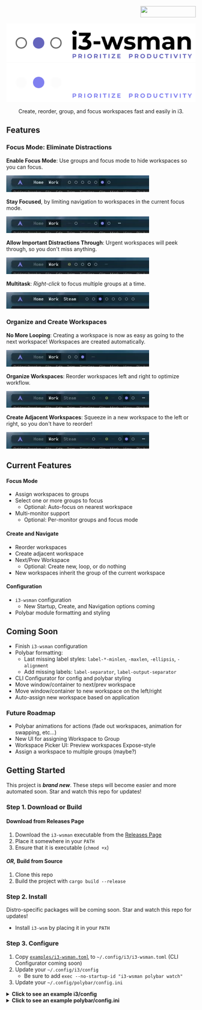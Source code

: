 <p align="right">
  <a href="https://www.buymeacoffee.com/dalrymple" target="_blank"><img src="https://img.buymeacoffee.com/button-api/?text=Buy Me A Coffee &emoji=&slug=dalrymple&button_colour=6565BD&font_colour=ffffff&font_family=Lato&outline_colour=ffffff&coffee_colour=FFDD00" height="30" width="147" /></a>
</p>

<p align="center">
  <img src="docs/images/banner-light.png#gh-light-mode-only" alt="i3-wsman" />
  <img src="docs/images/banner-dark.png#gh-dark-mode-only" alt="i3-wsman" />
</p>

<p align="center">
  Create, reorder, group, and focus workspaces fast and easily in i3.
</p>

## Features

### Focus Mode: Eliminate Distractions

**Enable Focus Mode**: Use groups and focus mode to hide workspaces so you can focus.

<img src="docs/images/focus-mode.webp" alt="i3-wsman enables distrction free" />

**Stay Focused**, by limiting navigation to workspaces in the current focus mode.

<img src="docs/images/focus-switch-ws.webp" alt="i3-wsman allows you to stay focused" />

**Allow Important Distractions Through**: Urgent workspaces will peek through, so you don't miss anything.

<img src="docs/images/urgent-peek.webp" alt="i3-wsman allows important distractions through" />

**Multitask**: _Right-click_ to focus multiple groups at a time.

<img src="docs/images/focus-multitask.webp" alt="i3-wsman allows you to multitask" />


### Organize and Create Workspaces

**No More Looping**: Creating a workspace is now as easy as going to the next workspace! Workspaces are created automatically.

<img src="docs/images/create-next.webp" alt="i3-wsman creates new workspaces" />


**Organize Workspaces**: Reorder workspaces left and right to optimize workflow.

<img src="docs/images/focus-reorder.webp" alt="i3-wsman allows reordering workspaces" />

**Create Adjacent Workspaces**: Squeeze in a new workspace to the left or right, so you don't have to reorder!

<img src="docs/images/create-adjacent.webp" alt="i3-wsman allows creating adjacent workspaces" />


## Current Features

#### Focus Mode
- Assign workspaces to groups
- Select one or more groups to focus
  - Optional: Auto-focus on nearest workspace
- Multi-monitor support
  - Optional: Per-monitor groups and focus mode

#### Create and Navigate

- Reorder workspaces
- Create adjacent workspace
- Next/Prev Workspace
  - Optional: Create new, loop, or do nothing
- New workspaces inherit the group of the current workspace

#### Configuration
- `i3-wsman` configuration
  - New Startup, Create, and Navigation options coming
- Polybar module formatting and styling


## Coming Soon

- Finish `i3-wsman` configuration
- Polybar formatting:
  - Last missing label styles: `label-*-minlen`, `-maxlen`, `-ellipsis`, `-alignment`
  - Add missing labels: `label-separator`, `label-output-separator`
- CLI Configurator for config and polybar styling
- Move window/container to next/prev workspace
- Move window/container to new workspace on the left/right
- Auto-assign new workspace based on application

### Future Roadmap

- Polybar animations for actions (fade out workspaces, animation for swapping, etc...)
- New UI for assigning Workspace to Group
- Workspace Picker UI: Preview workspaces Expose-style
- Assign a workspace to multiple groups (maybe?)

## Getting Started

This project is **_brand new_**. These steps will become easier and more automated soon. Star and watch this repo for updates!

### Step 1. Download or Build
#### Download from Releases Page

1. Download the `i3-wsman` executable from the [Releases Page](https://github.com/i3-wsman/i3-wsman/releases/latest)
2. Place it somewhere in your `PATH`
3. Ensure that it is executable (`chmod +x`)

#### _OR,_ Build from Source

1. Clone this repo
2. Build the project with `cargo build --release`

### Step 2. Install

Distro-specific packages will be coming soon. Star and watch this repo for updates!

- Install `i3-wsm` by placing it in your `PATH`

### Step 3. Configure

1. Copy [`examples/i3-wsman.toml`](examples/i3-wsman.toml) to `~/.config/i3/i3-wsman.toml` (CLI Configurator coming soon)
2. Update your `~/.config/i3/config`
    - Be sure to add `exec --no-startup-id "i3-wsman polybar watch"`
3. Update your `~/.config/polybar/config.ini`

<details>
<summary><b>Click to see an example i3/config</b></summary>

```shell
# switch to workspace
bindsym $mod+1 exec --no-startup-id "i3-wsman goto 1"
bindsym $mod+2 exec --no-startup-id "i3-wsman goto 2"
bindsym $mod+3 exec --no-startup-id "i3-wsman goto 3"
bindsym $mod+4 exec --no-startup-id "i3-wsman goto 4"
bindsym $mod+5 exec --no-startup-id "i3-wsman goto 5"
bindsym $mod+6 exec --no-startup-id "i3-wsman goto 6"
bindsym $mod+7 exec --no-startup-id "i3-wsman goto 7"
bindsym $mod+8 exec --no-startup-id "i3-wsman goto 8"
bindsym $mod+9 exec --no-startup-id "i3-wsman goto 9"
bindsym $mod+0 exec --no-startup-id "i3-wsman goto 10"

# Left/Right Navigation
# Ctrl + Super + Left/Right
bindsym $mod+Ctrl+Left exec --no-startup-id "i3-wsman prev create group nogroup output"
bindsym $mod+Ctrl+Right exec --no-startup-id "i3-wsman next create group nogroup output"

# Reorder Workspace
# Ctrl + Super + Shift + Left/Right
bindsym $mod+Ctrl+Shift+Left exec --no-startup-id "i3-wsman reorder left"
bindsym $mod+Ctrl+Shift+Right exec --no-startup-id "i3-wsman reorder right"

# Create adjacent workspace
# Ctrl + Alt + Super + Left/Right
bindsym $mod+Ctrl+Mod1+Left exec --no-startup-id "i3-wsman adjacent left"
bindsym $mod+Ctrl+Mod1+Right exec --no-startup-id "i3-wsman adjacent right"

# Assign workspace to group
# Super + Shift + g
bindsym $mod+Shift+g exec --no-startup-id i3-input -F 'exec --no-startup-id "i3-wsman group assign %s"' -P 'Group: '

# Rename workspace
# Super + Shift + n
bindsym $mod+Shift+n exec --no-startup-id i3-input -F 'exec --no-startup-id "i3-wsman rename %s"' -P 'Workspace Name: '

# Start the i3-wsman watcher
exec --no-startup-id "i3-wsman polybar watch"
```

</details>


<details>
<summary><b>Click to see an example polybar/config.ini</b></summary>

```ini
[bar/my-bar]
; Must enable ipc!
enable-ipc = true
; ...
modules-left = i3wsm-groups i3wsm-workspaces i3wsm-toggle-hidden

[module/i3wsm-groups]
type = custom/ipc
hook-0 = i3-wsman polybar module-groups
initial = 1
format = <label>
format-font = 3

[module/i3wsm-toggle-hidden]
type = custom/ipc
hook-0 = i3-wsman polybar module-toggle-hidden
initial = 1
format = <label>
format-font = 3

[module/i3wsm-workspaces]
type = custom/ipc
hook-0 = i3-wsman polybar module-workspaces
initial = 1
format = <label>
format-font = 3
```

</details>

